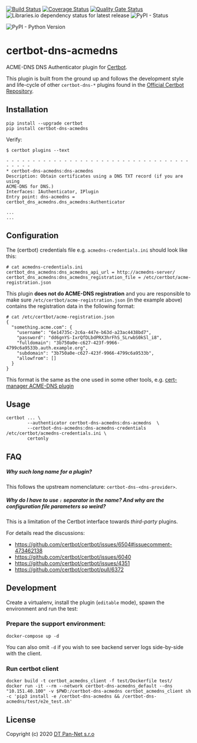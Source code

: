 [![Build Status](https://travis-ci.com/pan-net-security/certbot-dns-acmedns.svg?branch=master)](https://travis-ci.com/pan-net-security/certbot-dns-acmedns)
[![Coverage Status](https://coveralls.io/repos/github/pan-net-security/certbot-dns-acmedns/badge.svg?branch=master)](https://coveralls.io/github/pan-net-security/certbot-dns-acmedns?branch=master)
[![Quality Gate Status](https://sonarcloud.io/api/project_badges/measure?project=6cfb0c4728624ebff38afc0b1ef91700795ea9ef&metric=alert_status)](https://sonarcloud.io/dashboard?id=6cfb0c4728624ebff38afc0b1ef91700795ea9ef)
![Libraries.io dependency status for latest release](https://img.shields.io/librariesio/release/github/pan-net-security/certbot-dns-acmedns.svg)
![PyPI - Status](https://img.shields.io/pypi/status/certbot-dns-acmedns.svg)

![PyPI - Python Version](https://img.shields.io/pypi/pyversions/certbot-dns-acmedns.svg)


certbot-dns-acmedns
============

ACME-DNS DNS Authenticator plugin for [Certbot](https://certbot.eff.org/).

This plugin is built from the ground up and follows the development style and life-cycle
of other `certbot-dns-*` plugins found in the
[Official Certbot Repository](https://github.com/certbot/certbot).

Installation
------------

```
pip install --upgrade certbot
pip install certbot-dns-acmedns
```

Verify:

```
$ certbot plugins --text

- - - - - - - - - - - - - - - - - - - - - - - - - - - - - - - - - - - - - - - -
* certbot-dns-acmedns:dns-acmedns
Description: Obtain certificates using a DNS TXT record (if you are using
ACME-DNS for DNS.)
Interfaces: IAuthenticator, IPlugin
Entry point: dns-acmedns = certbot_dns_acmedns.dns_acmedns:Authenticator

...
...
```

Configuration
-------------

The (certbot) credentials file e.g. `acmedns-credentials.ini` should look like this:

```
# cat acmedns-credentials.ini
certbot_dns_acmedns:dns_acmedns_api_url = http://acmedns-server/
certbot_dns_acmedns:dns_acmedns_registration_file = /etc/certbot/acme-registration.json
```

This plugin **does not do ACME-DNS registration** and you are responsible to make
sure `/etc/certbot/acme-registration.json` (in the example above) contains
the registration data in the following format:

```
# cat /etc/certbot/acme-registration.json
{
  "something.acme.com": {
    "username": "6e14735c-2c6a-447e-b63d-a23ac4438bd7",
    "password": "dd6gnYS-IxrQfDLbdPRX3hrFhS_SLrwbS0kSl_i8",
    "fulldomain": "3b750a0e-c627-423f-9966-4799c6a9533b.auth.example.org",
    "subdomain": "3b750a0e-c627-423f-9966-4799c6a9533b",
    "allowfrom": []
  }
}
```

This format is the same as the one used in some other tools, e.g.
[cert-manager ACME-DNS plugin](https://cert-manager.io/docs/configuration/acme/dns01/acme-dns/)

Usage
-----


```
certbot ... \
        --authenticator certbot-dns-acmedns:dns-acmedns  \
        --certbot-dns-acmedns:dns-acmedns-credentials /etc/certbot/acmedns-credentials.ini \
        certonly
```

FAQ
-----

##### Why such long name for a plugin?

This follows the upstream nomenclature: `certbot-dns-<dns-provider>`.

##### Why do I have to use `:` separator in the name? And why are the configuration file parameters so weird?

This is a limitation of the Certbot interface towards _third-party_ plugins.

For details read the discussions:

- https://github.com/certbot/certbot/issues/6504#issuecomment-473462138
- https://github.com/certbot/certbot/issues/6040
- https://github.com/certbot/certbot/issues/4351
- https://github.com/certbot/certbot/pull/6372

Development
-----------

Create a virtualenv, install the plugin (`editable` mode),
spawn the environment and run the test:

### Prepare the support environment:
```
docker-compose up -d
```

You can also omit `-d` if you wish to see backend server logs side-by-side with
the client.

### Run certbot client
```
docker build -t certbot_acmedns_client -f test/Dockerfile test/
docker run -it --rm --network certbot-dns-acmedns_default --dns "10.151.40.100" -v $PWD:/certbot-dns-acmedns certbot_acmedns_client sh -c 'pip3 install -e /certbot-dns-acmedns && /certbot-dns-acmedns/test/e2e_test.sh'
```


License
--------

Copyright (c) 2020 [DT Pan-Net s.r.o](https://github.com/pan-net-security)
